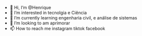 - 👋 Hi, I’m @Henrique
- 👀 I’m interested in tecnolgia e Ciência
- 🌱 I’m currently learning engenharia civil, e análise de sistemas
- 💞️ I’m looking to am aprimorar
- 📫 How to reach me instagram tiktok facebook

<!---
HenriqueFre/HenriqueFre is a ✨ special ✨ repository because its `README.md` (this file) appears on your GitHub profile.
You can click the Preview link to take a look at your changes.
--->
